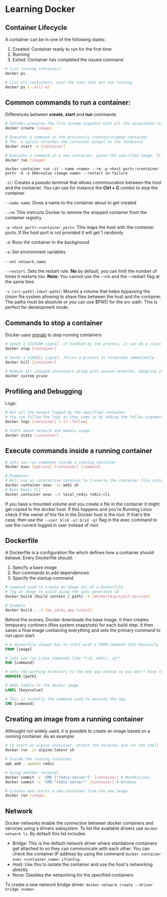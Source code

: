 # Learning Docker

## Container Lifecycle

A container can be in one of the following states:

1. Created: Container ready to run for the first time
2. Running
3. Exited: Container has completed the issued command

```sh
# List running containers
docker ps

# List all containers, even the ones that are not running
docker ps [--all/-a]
```

## Common commands to run a container:

Differences between **create**, **start** and **run** commands

```sh
# Fetches prepares the file system snapshot with all the associated resources to run the container
docker create [image]

# Executes a command in the previously created/stopped container
# The -a option attaches the container output to the termninal
docker start -a [container]

# Executes a command in a new container, given the specified image. It is like create + start
docker run [image]
```

`docker container run -it --name <name> --rm -p <host port>:<container port> -d -e ENV=value <image name> --restart on-failure`

`-it`: Creates a pseudo terminal that allows comminucation between the host and the container. 
You can use for instance the **Ctrl + C** combo to stop the container

`--name name`: Gives a name to the container about to get created

`--rm`: This instructs Docker to remove the stopped container from the container registry

`-p <host_port>:<container_port>`: This maps the host with the container ports. If the host port is not provided it will get 1 randomly

`-d`: Runs the container in the background

`-e`: Set environment variables

`--net network_name`: 

`--restart`: Sets the restart rule. **No** by default, you can limit the number of times it restarts too. 
**Note:** You cannot use the --rm and the --restart flag at the same time

`-v [src-path]:[dest-path]`: Mounts a volume that helps bypassing the Union file system allowing to share files between the host and the container. The paths must be absolute or you can use $PWD for the src-path. This is perfect for development mode.

## Commands to stop a container

Docker uses [signals](https://en.wikipedia.org/wiki/Signal_(IPC)) to stop running containers

```sh
# Sends a SIGTERM signal: if handled by the process, it can do a clean up and give it time to shut down
docker stop [container]

# Sends a SIGKILL signal: forces a process to terminate immediately
docker kill [container]

# Remove all stopped containers along with unused networks, dangling images and build cache
docker system prune
```

## Profiling and Debugging

Logs:

```sh
# Get all the output logged by the specified container
# You can follow the logs as they come in by adding the follow argument
docker logs [container] [-f/--follow]

# Stats about network and memory usage
docker stats [container]
```

## Execute commands inside a running container

```sh
# Lets you run commands inside a running container
docker exec [options] [container] [command]

# Examples:
# Will use an interactive terminal to traverse the container file system
docker container exec -it web1 sh
# Runs Redis CLI
docker container exec -it local_redis redis-cli
```

If you have a mounted volume and you create a file in the container it might get copied to the docker host. If this happens and you're Running Linux check if the owner of the file in the Docker host is the root. If that's the case, then use the `--user $(id -u):$(id -g)` flag in the exec command to use the current logged in user instead of root

## Dockerfile

A Dockerfile is a configuration file which defines how a container should behave. Every Dockerfile should:
1. Specify a base image
2. Run commands to add dependencies
3. Specify the startup command

```sh
# Command used to create an image out of a Dockerfile
# Tag an image to avoid using the auto generated id
docker build [build context / path] -t [dockerId/project:version]

# Example
docker build . -t [my_id/my_app:latest]

```

Behind the scenes, Docker downloads the base image. It then creates temporary continers (files system snapshots) for each build step. It then saves a final image containing everything and sets the primary command to run upon start.

```Dockerfile
# A dockerfile always has to start with a FROM command that basically imports a base image that can be another docker image or one you create from scratch.
FROM [image]

# Lets you run Linux commands like **cd, mkdir, cp**
RUN [command]

# Sets the working directory to the one you choose so you don't have to keep cd'ing into it
WORKDIR [path]

# Adds labels to the docker image
LABEL [key=value]

# This is normally the command used to execute the app.
CMD [command]
```

## Creating an image from a running container

Althought not widely used, it is possible to create an image based on a running container. As an example:

```sh
# To start an alpine container, attach the terminal and run the shell
docker run -it alpine:latest sh

# Inside the running container
apk add --update redis

# Using another terminal
docker commit -c 'CMD ["redis-server"]' [container] # MacOS/Linux
docker commit -c 'CMD "redis-server"' [container] # Windows

# Creates and starts a new container from the new image
docker run [image]
```

## Network

Docker networks enable the connection between docker containers and services using a drivers subsystem. To list the available drivers use `docker network ls`. By default this list includes: 
- Bridge: This is the default network driver where standalone containers get attached to so they can communicate with each other. You can check the container IP address by using the command `docker container exec <container_name> ifconfig`. 
- Host: Use this to isolate the container and use the host's networking directly
- None: Diasbles the networking for the specified containers

To create a new network bridge driver: `docker network create --driver bridge <name>`